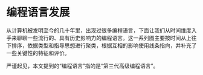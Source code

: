 # 编程语言发展

从计算机被发明至今的几十年里，出现过很多编程语言，下面让我们从时间维度入手来聊聊一些流行的、具有历史影响力的编程语言。这一系列图主要按时间从上往下排序，依据类型和指导思想进行聚类，根据互相的影响使用线条指向，并补充了一些关键性的特征和评价。

严谨起见，本文提到的“编程语言”指的是“第三代高级编程语言”。

<figure><img src=".gitbook/assets/image.png" alt=""><figcaption></figcaption></figure>

<figure><img src=".gitbook/assets/image (1).png" alt=""><figcaption></figcaption></figure>

<figure><img src=".gitbook/assets/image (2).png" alt=""><figcaption></figcaption></figure>

<figure><img src=".gitbook/assets/image (3).png" alt=""><figcaption></figcaption></figure>

<figure><img src=".gitbook/assets/image (4).png" alt=""><figcaption></figcaption></figure>

<figure><img src=".gitbook/assets/image (5).png" alt=""><figcaption></figcaption></figure>

<figure><img src=".gitbook/assets/image (6).png" alt=""><figcaption></figcaption></figure>

<figure><img src=".gitbook/assets/image (7).png" alt=""><figcaption></figcaption></figure>
